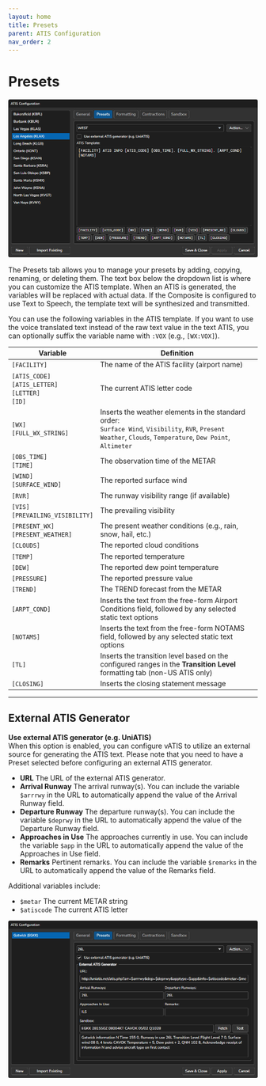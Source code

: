 ```yaml
---
layout: home
title: Presets
parent: ATIS Configuration
nav_order: 2
---
```


# Presets

![Compact Window](/assets/images/AtisConfiguration_Presets.png)

The Presets tab allows you to manage your presets by adding, copying, renaming, or deleting them. The text box below the dropdown list is where you can customize the ATIS template. When an ATIS is generated, the variables will be replaced with actual data. If the Composite is configured to use Text to Speech, the template text will be synthesized and transmitted.

You can use the following variables in the ATIS template. If you want to use the voice translated text instead of the raw text value in the text ATIS, you can optionally suffix the variable name with `:VOX` (e.g., `[WX:VOX]`).

|Variable|Definition|
|---|---|
|`[FACILITY]`|The name of the ATIS facility (airport name)|
|`[ATIS_CODE]`<br/>`[ATIS_LETTER]`<br/>`[LETTER]`<br/>`[ID]`|The current ATIS letter code|
|`[WX]`<br/>`[FULL_WX_STRING]`|Inserts the weather elements in the standard order:<br/>`Surface Wind`, `Visibility`, `RVR`, `Present Weather`, `Clouds`, `Temperature`, `Dew Point`, `Altimeter` |
|`[OBS_TIME]`<br/>`[TIME]`|	The observation time of the METAR|
|`[WIND]`<br/>`[SURFACE_WIND]`|The reported surface wind|
|`[RVR]`|The runway visibility range (if available)|
|`[VIS]`<br/>`[PREVAILING_VISIBILITY]`|The prevailing visibility|
|`[PRESENT_WX]`<br/>`[PRESENT_WEATHER]`|The present weather conditions (e.g., rain, snow, hail, etc.)|
|`[CLOUDS]`|The reported cloud conditions|
|`[TEMP]`|The reported temperature|
|`[DEW]`|The reported dew point temperature|
|`[PRESSURE]`|The reported pressure value|
|`[TREND]`|The TREND forecast from the METAR|
|`[ARPT_COND]`|Inserts the text from the free-form Airport Conditions field, followed by any selected static text options|
|`[NOTAMS]`|Inserts the text from the free-form NOTAMS field, followed by any selected static text options|
|`[TL]`|Inserts the transition level based on the configured ranges in the **Transition Level** formatting tab (non-US ATIS only)|
|`[CLOSING]`|Inserts the closing statement message|

<hr/>

## External ATIS Generator

**Use external ATIS generator (e.g. UniATIS)**<br/>
When this option is enabled, you can configure vATIS to utilize an external source for generating the ATIS text. Please note that you need to have a Preset selected before configuring an external ATIS generator.

* **URL** The URL of the external ATIS generator.
* **Arrival Runway** The arrival runway(s). You can include the variable `$arrrwy` in the URL to automatically append the value of the Arrival Runway field.
* **Departure Runway** The departure runway(s). You can include the variable `$deprwy` in the URL to automatically append the value of the Departure Runway field.
* **Approaches in Use** The approaches currently in use. You can include the variable `$app` in the URL to automatically append the value of the Approaches in Use field.
* **Remarks** Pertinent remarks. You can include the variable `$remarks` in the URL to automatically append the value of the Remarks field.

Additional variables include:

* `$metar` The current METAR string
* `$atiscode` The current ATIS letter

![External ATIS Generator](/assets/images/Formatting_ExternalGenerator.png)
